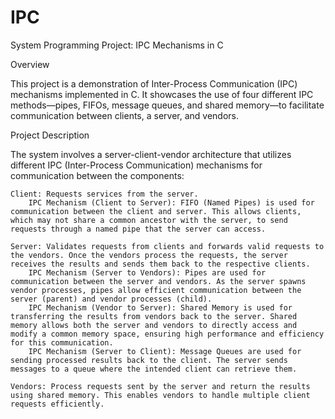 # IPC
System Programming Project: IPC Mechanisms in C

Overview

This project is a demonstration of Inter-Process Communication (IPC) mechanisms implemented in C. It showcases the use of four different IPC methods—pipes, FIFOs, message queues, and shared memory—to facilitate communication between clients, a server, and vendors.

Project Description

The system involves a server-client-vendor architecture that utilizes different IPC (Inter-Process Communication) mechanisms for communication between the components:

    Client: Requests services from the server.
        IPC Mechanism (Client to Server): FIFO (Named Pipes) is used for communication between the client and server. This allows clients, which may not share a common ancestor with the server, to send requests through a named pipe that the server can access.

    Server: Validates requests from clients and forwards valid requests to the vendors. Once the vendors process the requests, the server receives the results and sends them back to the respective clients.
        IPC Mechanism (Server to Vendors): Pipes are used for communication between the server and vendors. As the server spawns vendor processes, pipes allow efficient communication between the server (parent) and vendor processes (child).
        IPC Mechanism (Vendor to Server): Shared Memory is used for transferring the results from vendors back to the server. Shared memory allows both the server and vendors to directly access and modify a common memory space, ensuring high performance and efficiency for this communication.
        IPC Mechanism (Server to Client): Message Queues are used for sending processed results back to the client. The server sends messages to a queue where the intended client can retrieve them.

    Vendors: Process requests sent by the server and return the results using shared memory. This enables vendors to handle multiple client requests efficiently.

